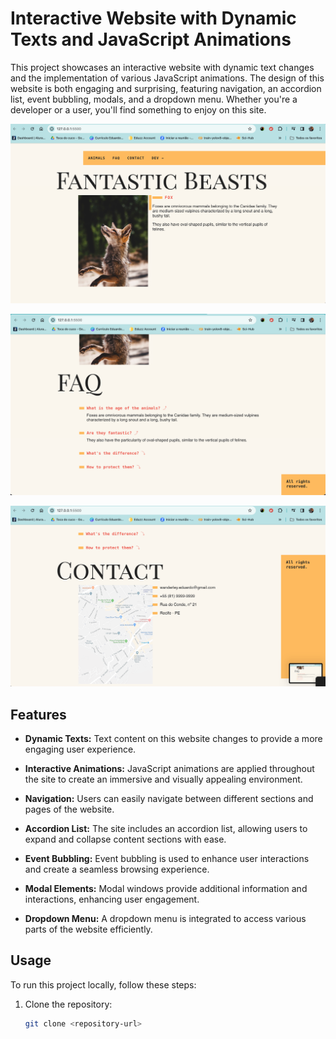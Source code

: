 # Interactive Website with Dynamic Texts and JavaScript Animations

This project showcases an interactive website with dynamic text changes and the implementation of various JavaScript animations. The design of this website is both engaging and surprising, featuring navigation, an accordion list, event bubbling, modals, and a dropdown menu. Whether you're a developer or a user, you'll find something to enjoy on this site.

![Website Screenshot](1.png)

![Website Screenshot](2.png)

![Website Screenshot](3.png)

## Features

- **Dynamic Texts:** Text content on this website changes to provide a more engaging user experience.

- **Interactive Animations:** JavaScript animations are applied throughout the site to create an immersive and visually appealing environment.

- **Navigation:** Users can easily navigate between different sections and pages of the website.

- **Accordion List:** The site includes an accordion list, allowing users to expand and collapse content sections with ease.

- **Event Bubbling:** Event bubbling is used to enhance user interactions and create a seamless browsing experience.

- **Modal Elements:** Modal windows provide additional information and interactions, enhancing user engagement.

- **Dropdown Menu:** A dropdown menu is integrated to access various parts of the website efficiently.

## Usage

To run this project locally, follow these steps:

1. Clone the repository:

   ```bash
   git clone <repository-url>
